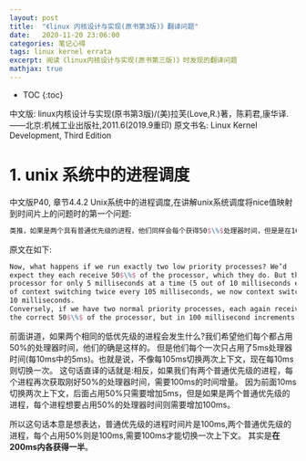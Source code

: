 ```yaml
---
layout: post
title:  "《linux 内核设计与实现(原书第3版)》翻译问题" 
date:   2020-11-20 23:06:00
categories: 笔记心得
tags: linux kernel errata
excerpt: 阅读《linux内核设计与实现(原书第三版)》时发现的翻译问题
mathjax: true
---
```

* TOC
{:toc}

中文版:
linux内核设计与实现(原书第3版)/(美)拉芙(Love,R.)著，陈莉君,康华译.——北京:机械工业出版社,2011.6(2019.9重印)
原文书名: Linux Kernel Development, Third Edition

# 1. unix 系统中的进程调度

中文版P40, 章节4.4.2 Unix系统中的进程调度,在讲解unix系统调度将nice值映射到时间片上的问题时的第一个问题:
```latex
类推，如果是两个具有普通优先级的进程，他们同样会每个获得50$\%$处理器时间，但是是在100ms内各获得一半。
```

原文在如下:

```latex
Now, what happens if we run exactly two low priority processes? We’d
expect they each receive 50$\%$ of the processor, which they do. But they each enjoy the
processor for only 5 milliseconds at a time (5 out of 10 milliseconds each)! That is, instead
of context switching twice every 105 milliseconds, we now context switch twice every
10 milliseconds.
Conversely, if we have two normal priority processes, each again receives
the correct 50$\%$ of the processor, but in 100 millisecond increments.
```

前面讲道，如果两个相同的低优先级的进程会发生什么?我们希望他们每个都占用50%的处理器时间，他们的确是这样的。
但是他们每个一次只占用了5ms处理器时间(每10ms中的5ms)。也就是说，不像每105ms切换两次上下文，现在每10ms则切换一次。
这句话直译的话就是:相反，如果我们有两个普通优先级的进程，每个进程再次获取刚好50%的处理器时间，需要100ms的时间增量。
因为前面10ms切换两次上下文，后面占用50%只需要增加5ms，但是如果是两个普通优先级的进程，每个进程想要占用50%的处理器时间则需要增加100ms。

所以这句话本意是想表达，普通优先级的进程时间片是100ms,两个普通优先级的进程，每个占用50%则是100ms,需要100ms才能切换一次上下文。
其实是**在200ms内各获得一半**。
